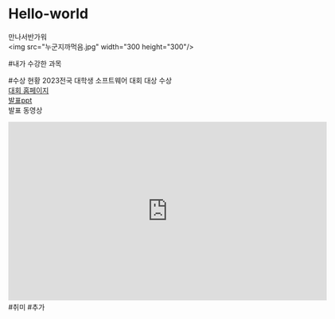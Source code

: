 # Hello-world
만나서반가워<br>
<img src="누군지까먹음.jpg" width="300 height="300"/><br>

#내가 수강한 과목

#수상 현황
2023전국 대학생 소프트웨어 대회 대상 수상<br>
[대회 홈페이지](https://naver.com)<br>
[발표ppt](/presentation.pptx)<br>
발표 동영상<br>
<iframe width="640" height="360" src="https://www.youtube.com/embed/ddOQV9Bij1A" title="90-2000년대 한국 발라드의 사랑노래 - 달콤한 멜로디와 가사로 전하는 사랑 이야기 - 이별과 사랑을 다룬 한국 발라드 모음 - 가슴 아픈 이야기를 전하는 노래들" frameborder="0" allow="accelerometer; autoplay; clipboard-write; encrypted-media; gyroscope; picture-in-picture; web-share" allowfullscreen></iframe>
#취미
#추가
